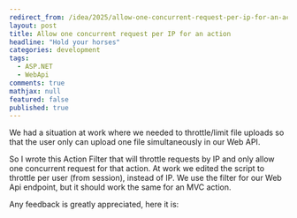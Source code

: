 ```yaml
---
redirect_from: /idea/2025/allow-one-concurrent-request-per-ip-for-an-action/
layout: post
title: Allow one concurrent request per IP for an action
headline: "Hold your horses"
categories: development
tags: 
  - ASP.NET
  - WebApi
comments: true
mathjax: null
featured: false
published: true
---
```

We had a situation at work where we needed to throttle/limit file uploads so that the user only can upload one file simultaneously in our Web API.

So I wrote this Action Filter that will throttle requests by IP and only allow one concurrent request for that action. At work we edited the script to throttle per user (from session), instead of IP. We use the filter for our Web Api endpoint, but it should work the same for an MVC action.

Any feedback is greatly appreciated, here it is:

<script src="https://gist.github.com/abergs/9334586.js"></script>


